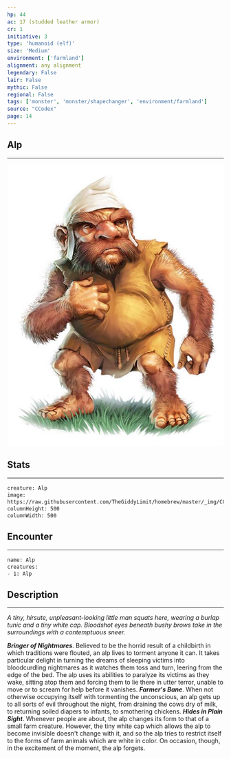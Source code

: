 ```yaml
---
hp: 44
ac: 17 (studded leather armor)
cr: 1
initiative: 3
type: 'humanoid (elf)'    
size: 'Medium'
environment: ['farmland']
alignment: any alignment
legendary: False
lair: False
mythic: False
regional: False
tags: ['monster', 'monster/shapechanger', 'environment/farmland']
source: "CCodex"
page: 14
---
```


## Alp
---

![|600](https://raw.githubusercontent.com/TheGiddyLimit/homebrew/master/_img/CCodex/alp.jpg)

## Stats
---

```statblock
creature: Alp
image: https://raw.githubusercontent.com/TheGiddyLimit/homebrew/master/_img/CCodex/alp_token.png
columnHeight: 500
columnWidth: 500
```

## Encounter
---

```encounter-table
name: Alp
creatures:
- 1: Alp
```

## Description
---
_A tiny, hirsute, unpleasant-looking little man squats here, wearing a burlap tunic and a tiny white cap. Bloodshot eyes beneath bushy brows take in the surroundings with a contemptuous sneer._

**_Bringer of Nightmares_**. Believed to be the horrid result of a childbirth in which traditions were flouted, an alp lives to torment anyone it can. It takes particular delight in turning the dreams of sleeping victims into bloodcurdling nightmares as it watches them toss and turn, leering from the edge of the bed. The alp uses its abilities to paralyze its victims as they wake, sitting atop them and forcing them to lie there in utter terror, unable to move or to scream for help before it vanishes.
**_Farmer's Bane_**. When not otherwise occupying itself with tormenting the unconscious, an alp gets up to all sorts of evil throughout the night, from draining the cows dry of milk, to returning soiled diapers to infants, to smothering chickens.
**_Hides in Plain Sight_**. Whenever people are about, the alp changes its form to that of a small farm creature. However, the tiny white cap which allows the alp to become invisible doesn't change with it, and so the alp tries to restrict itself to the forms of farm animals which are white in color. On occasion, though, in the excitement of the moment, the alp forgets.




